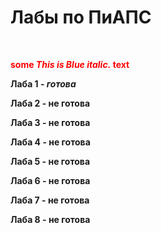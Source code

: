 # Лабы по ПиАПС
<br>

<span style="color:red">

**some *This is Blue italic.* text**

</span>

**Лаба 1 - *готова***
<br>

**Лаба 2 - не готова**
<br>

**Лаба 3 - не готова**
<br>

**Лаба 4 - не готова**
<br>

**Лаба 5 - не готова**
<br>

**Лаба 6 - не готова**
<br>

**Лаба 7 - не готова**
<br>

**Лаба 8 - не готова**


